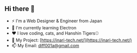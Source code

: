 ## Hi there 👋

- ⚡ I'm a Web Designer & Engineer from Japan
- 🌱 I'm currently learning Electron
- ❤️ I love coding, cats, and Hanshin Tigers⚾️
- 📝 My Project: [https://inari-tech.net/](https://inari-tech.net/)
- 📫 My Email: diff001a@gmail.com


